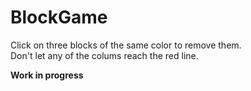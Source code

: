 # BlockGame

<p>Click on three blocks of the same color to remove them.<br>
Don't let any of the colums reach the red line.</p>

**Work in progress**